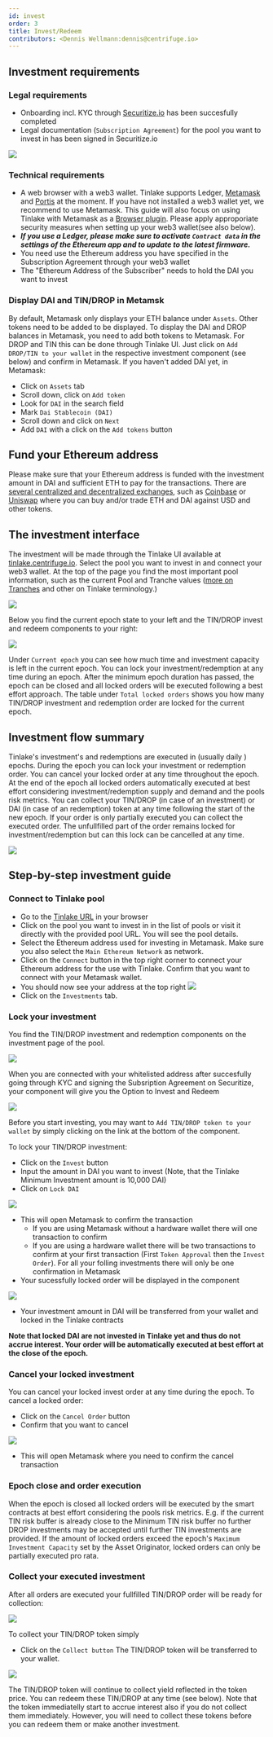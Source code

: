 ```yaml
---
id: invest
order: 3
title: Invest/Redeem
contributors: <Dennis Wellmann:dennis@centrifuge.io>
---
```


## Investment requirements

### Legal requirements

- Onboarding incl. KYC through [Securitize.io](https://centrifuge.invest.securitize.io/#/login) has been succesfully completed
- Legal documentation (`Subscription Agreement`) for the pool you want to invest in has been signed in Securitize.io

![](./images/onboarding_flow.png#width=600px)

### Technical requirements

- A web browser with a web3 wallet. Tinlake supports Ledger, [Metamask](https://metamask.io) and [Portis](https://www.portis.io/) at the moment. If you have not installed a web3 wallet yet, we recommend to use Metamask. This guide will also focus on using Tinlake with Metamask as a [Browser plugin](https://metamask.io/download.html). Please apply approporiate security measures when setting up your web3 wallet(see also below).
- _**If you use a Ledger, please make sure to activate `Contract data` in the settings of the Ethereum app and to update to the latest firmware.**_
- You need use the Ethereum address you have specified in the Subscription Agreement through your web3 wallet
- The "Ethereum Address of the Subscriber" needs to hold the DAI you want to invest

### Display DAI and TIN/DROP in Metamsk

By default, Metamask only displays your ETH balance under `Assets`. Other tokens need to be added to be displayed. To display the DAI and DROP balances in Metamask, you need to add both tokens to Metamask.
For DROP and TIN this can be done through Tinlake UI. Just click on `Add DROP/TIN to your wallet` in the respective investment component (see below) and confirm in Metamask.
If you haven't added DAI yet, in Metamask:

- Click on `Assets` tab
- Scroll down, click on `Add token`
- Look for `DAI` in the search field
- Mark `Dai Stablecoin (DAI)`
- Scroll down and click on `Next`
- Add `DAI` with a click on the `Add tokens` button

## Fund your Ethereum address

Please make sure that your Ethereum address is funded with the investment amount in DAI and sufficient ETH to pay for the transactions. There are [several centralized and decentralized exchanges](https://cointelegraph.com/ethereum-for-beginners/how-to-buy-ethereum), such as [Coinbase](https://www.coinbase.com/) or [Uniswap](https://uniswap.org/) where you can buy and/or trade ETH and DAI against USD and other tokens.

## The investment interface

The investment will be made through the Tinlake UI available at [tinlake.centrifuge.io](https://tinlake.centrifuge.io/). Select the pool you want to invest in and connect your web3 wallet.
At the top of the page you find the most important pool information, such as the current Pool and Tranche values ([more on Tranches](../../overview/tranches/) and other on Tinlake terminology.)

![](./images/pool_overview.png)

Below you find the current epoch state to your left and the TIN/DROP invest and redeem components to your right:

![](./images/epoch_details.png)

Under `Current epoch` you can see how much time and investment capacity is left in the current epoch. You can lock your investment/redemption at any time during an epoch. After the minimum epoch duration has passed, the epoch can be closed and all locked orders will be executed following a best effort approach. The table under `Total locked orders` shows you how many TIN/DROP investment and redemption order are locked for the current epoch.

## Investment flow summary

Tinlake's investment's and redemptions are executed in (usually daily ) epochs. During the epoch you can lock your investment or redemption order. You can cancel your locked order at any time throughout the epoch. At the end of the epoch all locked orders automatically executed at best effort considering investment/redemption supply and demand and the pools risk metrics. You can collect your TIN/DROP (in case of an investment) or DAI (in case of an redemption) token at any time following the start of the new epoch. If your order is only partially executed you can collect the executed order. The unfullfilled part of the order remains locked for investment/redemption but can this lock can be cancelled at any time.

![](./images/investment_flow.png#width=600px)

## Step-by-step investment guide

### Connect to Tinlake pool

- Go to the [Tinlake URL](https://tinlake.centrifuge.io/) in your browser
- Click on the pool you want to invest in in the list of pools or visit it directly with the provided pool URL. You will see the pool details.
- Select the Ethereum address used for investing in Metamask. Make sure you also select the `Main Ethereum Network` as network.
- Click on the `Connect` button in the top right corner to connect your Ethereum address for the use with Tinlake. Confirm that you want to connect with your Metamask wallet.
- You should now see your address at the top right
  ![](https://storage.googleapis.com/centrifuge-hackmd/upload_676dff1fce8625342cb4eefa1be49b70.png)
- Click on the `Investments` tab.

### Lock your investment

You find the TIN/DROP investment and redemption components on the investment page of the pool.

![](./images/drop_modal.png#width=400px)

When you are connected with your whitelisted address after succesfully going through KYC and signing the Subsription Agreement on Securitize, your component will give you the Option to Invest and Redeem

![](./images/drop_modal_whitelisted.png#width=400px)

Before you start investing, you may want to `Add TIN/DROP token to your wallet` by simply clicking on the link at the bottom of the component.

To lock your TIN/DROP investment:

- Click on the `Invest` button
- Input the amount in DAI you want to invest (Note, that the Tinlake Minimum Investment amount is 10,000 DAI)
- Click on `Lock DAI`

![](./images/drop_modal_invest.png#width=400px)

- This will open Metamask to confirm the transaction
  - If you are using Metamask without a hardware wallet there will one transaction to confirm
  - If you are using a hardware wallet there will be two transactions to confirm at your first transaction (First `Token Approval` then the `Invest Order`). For all your folling investments there will only be one confirmation in Metamask
- Your sucessfully locked order will be displayed in the component

![](./images/drop_modal_order.png#width=400px)

- Your investment amount in DAI will be transferred from your wallet and locked in the Tinlake contracts

**Note that locked DAI are not invested in Tinlake yet and thus do not accrue interest. Your order will be automatically executed at best effort at the close of the epoch.**

### Cancel your locked investment

You can cancel your locked invest order at any time during the epoch. To cancel a locked order:

- Click on the `Cancel Order` button
- Confirm that you want to cancel

![](./images/drop_modal_cancel.png#width=400px)

- This will open Metamask where you need to confirm the cancel transaction

### Epoch close and order execution

When the epoch is closed all locked orders will be executed by the smart contracts at best effort considering the pools risk metrics. E.g. if the current TIN risk buffer is already close to the Minimum TIN risk buffer no further DROP investments may be accepted until further TIN investments are provided. If the amount of locked orders exceed the epoch's `Maximum Investment Capacity` set by the Asset Originator, locked orders can only be partially executed pro rata.

### Collect your executed investment

After all orders are executed your fullfilled TIN/DROP order will be ready for collection:

![](./images/drop_modal_collect.png#width=400px)

To collect your TIN/DROP token simply

- Click on the `Collect button`
  The TIN/DROP token will be transferred to your wallet.

![](./images/drop_modal_balance.png#width=400px)

The TIN/DROP token will continue to collect yield reflected in the token price. You can redeem these TIN/DROP at any time (see below).
Note that the token immediatelly start to accrue interest also if you do not collect them immediately. However, you will need to collect these tokens before you can redeem them or make another investment.
